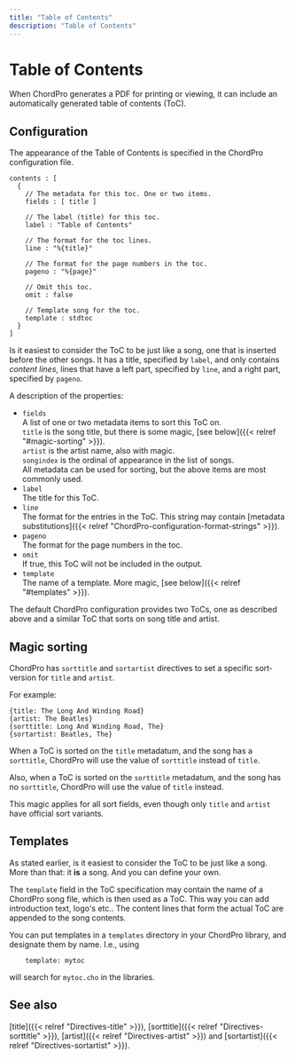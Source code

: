 ```yaml
---
title: "Table of Contents"
description: "Table of Contents"
---
```


# Table of Contents

When ChordPro generates a PDF for printing or viewing, it can include
an automatically generated table of contents (ToC).

## Configuration

The appearance of the Table of Contents is specified in the ChordPro
configuration file.

````
contents : [
  {
    // The metadata for this toc. One or two items.
    fields : [ title ]
  
    // The label (title) for this toc.
    label : "Table of Contents"
  
    // The format for the toc lines.
    line : "%{title}"
  
    // The format for the page numbers in the toc.
    pageno : "%{page}"
  
    // Omit this toc.
    omit : false
  
    // Template song for the toc.
    template : stdtoc
  }
]
````

Is it easiest to consider the ToC to be just like a song, one that is
inserted before the other songs. It has a title, specified by `label`,
and only contains *content lines*, lines that have a left part,
specified by `line`, and a right part, specified by `pageno`.

A description of the properties:

* `fields`  
  A list of one or two metadata items to sort this ToC on.  
  `title` is the song title, but there is some magic,
  [see below]({{< relref "#magic-sorting" >}}).  
  `artist` is the artist name, also with magic.  
  `songindex` is the ordinal of appearance in the list of songs.  
  All metadata can be used for sorting, but the above items are most
  commonly used.
* `label`  
  The title for this ToC.
* `line`  
  The format for the entries in the ToC. This string may contain
  [metadata substitutions]({{< relref
  "ChordPro-configuration-format-strings" >}}).
* `pageno`  
  The format for the page numbers in the toc.
* `omit`  
  If true, this ToC will not be included in the output.
* `template`  
  The name of a template.
  More magic, [see below]({{< relref "#templates" >}}).
  
The default ChordPro configuration provides two ToCs, one as described
above and a similar ToC that sorts on song title and artist.

## Magic sorting

ChordPro has `sorttitle` and `sortartist` directives to set a specific
sort-version for `title` and `artist`.

For example:
````
{title: The Long And Winding Road}
{artist: The Beatles}
{sorttitle: Long And Winding Road, The}
{sortartist: Beatles, The}
````

When a ToC is sorted on the `title` metadatum, and the song has a
`sorttitle`, ChordPro will use the value of `sorttitle` instead of
`title`.

Also, when a ToC is sorted on the `sorttitle` metadatum, and the song has no
`sorttitle`, ChordPro will use the value of `title` instead.

This magic applies for all sort fields, even though only `title` and
`artist` have official sort variants.

## Templates

As stated earlier, is it easiest to consider the ToC to be just like a
song. More than that: it **is** a song. And you can define your own.

The `template` field in the ToC specification may contain the name of
a ChordPro song file, which is then used as a ToC. This way you can
add introduction text, logo's etc.. The content lines that form the
actual ToC are appended to the song contents.

You can put templates in a `templates` directory in your ChordPro
library, and designate them by name. I.e., using
````
    template: mytoc
````
will search for `mytoc.cho` in the libraries.

## See also

[title]({{< relref "Directives-title" >}}),
[sorttitle]({{< relref "Directives-sorttitle" >}}),
[artist]({{< relref "Directives-artist" >}}) and
[sortartist]({{< relref "Directives-sortartist" >}}).
